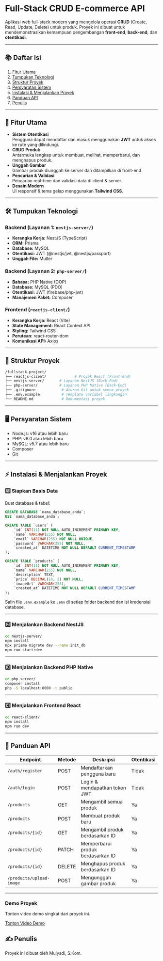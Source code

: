 
# Full-Stack CRUD E-commerce API

Aplikasi web full-stack modern yang mengelola operasi **CRUD** (Create, Read, Update, Delete) untuk produk. Proyek ini dibuat untuk mendemonstrasikan kemampuan pengembangan **front-end**, **back-end**, dan **otentikasi**.

---

## 📚 Daftar Isi
1. [Fitur Utama](#-fitur-utama)
2. [Tumpukan Teknologi](#-tumpukan-teknologi)
3. [Struktur Proyek](#-struktur-proyek)
4. [Persyaratan Sistem](#-persyaratan-sistem)
5. [Instalasi & Menjalankan Proyek](#-instalasi--menjalankan-proyek)
6. [Panduan API](#-panduan-api)
7. [Penulis](#-penulis)

---

## 🚀 Fitur Utama
- **Sistem Otentikasi**  
  Pengguna dapat mendaftar dan masuk menggunakan **JWT** untuk akses ke rute yang dilindungi.
- **CRUD Produk**  
  Antarmuka lengkap untuk membuat, melihat, memperbarui, dan menghapus produk.
- **Unggah Gambar**  
  Gambar produk diunggah ke server dan ditampilkan di front-end.
- **Pencarian & Validasi**  
  Pencarian real-time dan validasi data di client & server.
- **Desain Modern**  
  UI responsif & tema gelap menggunakan **Tailwind CSS**.

---

## 🛠 Tumpukan Teknologi

### Backend (Layanan 1: `nestjs-server/`)
- **Kerangka Kerja:** NestJS (TypeScript)
- **ORM:** Prisma  
- **Database:** MySQL  
- **Otentikasi:** JWT (@nestjs/jwt, @nestjs/passport)  
- **Unggah File:** Multer  

### Backend (Layanan 2: `php-server/`)
- **Bahasa:** PHP Native (OOP)  
- **Database:** MySQL (PDO)  
- **Otentikasi:** JWT (firebase/php-jwt)  
- **Manajemen Paket:** Composer  

### Frontend (`reactjs-client/`)
- **Kerangka Kerja:** React (Vite)  
- **State Management:** React Context API  
- **Styling:** Tailwind CSS  
- **Perutean:** react-router-dom  
- **Komunikasi API:** Axios  

---

## 📂 Struktur Proyek

```bash
/fullstack-project/
├── reactjs-client/             # Proyek React (Front-End)
├── nestjs-server/       # Layanan NestJS (Back-End)
├── php-server/          # Layanan PHP Native (Back-End)
├── .gitignore            # Aturan Git untuk semua proyek
├── .env.example          # Template variabel lingkungan
└── README.md             # Dokumentasi proyek
```

---

## 🖥 Persyaratan Sistem
- Node.js: v16 atau lebih baru
- PHP: v8.0 atau lebih baru
- MySQL: v5.7 atau lebih baru
- Composer
- Git

---

## ⚡ Instalasi & Menjalankan Proyek

### 1️⃣ Siapkan Basis Data
Buat database & tabel:
```sql
CREATE DATABASE `nama_database_anda`;
USE `nama_database_anda`;

CREATE TABLE `users` (
    `id` INT(11) NOT NULL AUTO_INCREMENT PRIMARY KEY,
    `name` VARCHAR(255) NOT NULL,
    `email` VARCHAR(255) NOT NULL UNIQUE,
    `password` VARCHAR(255) NOT NULL,
    `created_at` DATETIME NOT NULL DEFAULT CURRENT_TIMESTAMP
);

CREATE TABLE `products` (
    `id` INT(11) NOT NULL AUTO_INCREMENT PRIMARY KEY,
    `name` VARCHAR(255) NOT NULL,
    `description` TEXT,
    `price` DECIMAL(10, 2) NOT NULL,
    `imageUrl` VARCHAR(255),
    `created_at` DATETIME NOT NULL DEFAULT CURRENT_TIMESTAMP
);
```

Salin file `.env.example` ke `.env` di setiap folder backend dan isi kredensial database.

---

### 2️⃣ Menjalankan Backend NestJS
```bash
cd nestjs-server/
npm install
npx prisma migrate dev --name init_db
npm run start:dev
```

---

### 3️⃣ Menjalankan Backend PHP Native
```bash
cd php-server/
composer install
php -S localhost:8000 -t public
```

---

### 4️⃣ Menjalankan Frontend React
```bash
cd react-client/
npm install
npm run dev
```

---

## 📡 Panduan API

| Endpoint                 | Metode   | Deskripsi                        | Otentikasi |
|---------------------------|----------|----------------------------------|------------|
| `/auth/register`          | POST     | Mendaftarkan pengguna baru        | Tidak      |
| `/auth/login`             | POST     | Login & mendapatkan token JWT     | Tidak      |
| `/products`               | GET      | Mengambil semua produk            | Ya         |
| `/products`               | POST     | Membuat produk baru               | Ya         |
| `/products/{id}`          | GET      | Mengambil produk berdasarkan ID   | Ya         |
| `/products/{id}`          | PATCH    | Memperbarui produk berdasarkan ID | Ya         |
| `/products/{id}`          | DELETE   | Menghapus produk berdasarkan ID   | Ya         |
| `/products/upload-image`  | POST     | Mengunggah gambar produk          | Ya         |

---

### Demo Proyek

Tonton video demo singkat dari proyek ini.

[Tonton Video Demo](https://drive.google.com/file/d/1pgu3y9rlldppzq7mbF_bW2DYQuiOda85/view?usp=sharing)

## ✍️ Penulis
Proyek ini dibuat oleh Mulyadi, S.Kom.  

